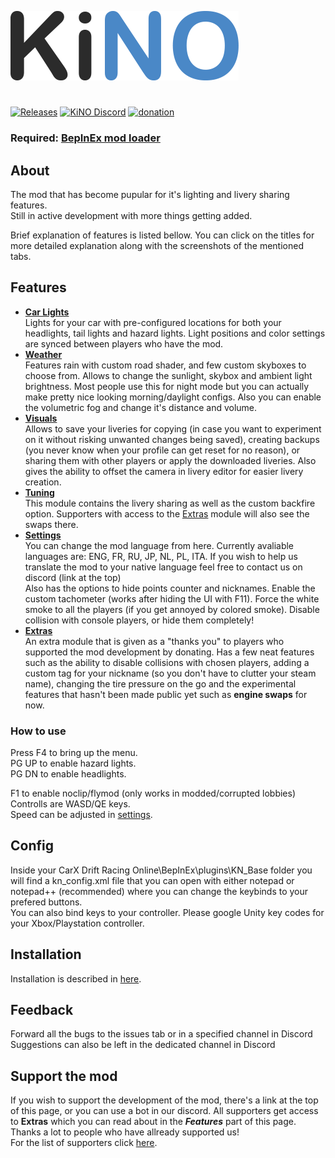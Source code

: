 ![LOGO](Images/logo.png)
#
[![Releases](https://img.shields.io/github/v/release/trbflxr/kino?include_prereleases&label=DOWNLOAD&style=for-the-badge)](https://github.com/trbflxr/kino/releases) 
[![KiNO Discord](https://img.shields.io/discord/716264804498538516?label=DISCORD&style=for-the-badge)](https://discord.gg/xvGMEEcEEp)
[![donation](https://img.shields.io/badge/paypal-donate-blue?style=for-the-badge&link=http://paypal.me/karinkirill)](https://forms.gle/Zq1ThXMmHnuUk5jg8)
### Required: [BepInEx mod loader](https://github.com/BepInEx/BepInEx/releases)
## About
 The mod that has become pupular for it's lighting and livery sharing features.  
 Still in active development with more things getting added.
 
 Brief explanation of features is listed bellow. You can click on the titles for more detailed explanation along with the screenshots of the mentioned tabs. 
## Features

* [**Car Lights**](https://github.com/trbflxr/kino/blob/master/Help/CarLights.md)  
Lights for your car with pre-configured locations for both your headlights, tail lights and hazard lights. Light positions and color settings are synced between players who have the mod.
* [**Weather**](https://github.com/trbflxr/kino/blob/master/Help/Weather.md)  
Features rain with custom road shader, and few custom skyboxes to choose from. Allows to change the sunlight, skybox and ambient light brightness. Most people use this for night mode but you can actually make pretty nice looking morning/daylight configs. Also you can enable the volumetric fog and change it's distance and volume.
* [**Visuals**](https://github.com/trbflxr/kino/blob/master/Help/Visuals.md)  
Allows to save your liveries for copying (in case you want to experiment on it without risking unwanted changes being saved), creating backups (you never know when your profile can get reset for no reason), or sharing them with other players or apply the downloaded liveries.
Also gives the ability to offset the camera in livery editor for easier livery creation.
* [**Tuning**](Help/Tuning.md)  
This module contains the livery sharing as well as the custom backfire option. Supporters with access to the [Extras](Help/Extras.md) module will also see the swaps there. 
* [**Settings**](https://github.com/trbflxr/kino/blob/master/Help/Settings.md)   
You can change the mod language from here. Currently avaliable languages are: ENG, FR, RU, JP, NL, PL, ITA. If you wish to help us translate the mod to your native language feel free to contact us on discord (link at the top)  
Also has the options to hide points counter and nicknames. Enable the custom tachometer (works after hiding the UI with F11). Force the white smoke to all the players (if you get annoyed by colored smoke). Disable collision with console players, or hide them completely!
* [**Extras**](https://github.com/trbflxr/kino/blob/master/Help/Extras.md)  
An extra module that is given as a "thanks you" to players who supported the mod development by donating. Has a few neat features such as the ability to disable collisions with chosen players, adding a custom tag for your nickname (so you don't have to clutter your steam name), changing the tire pressure on the go and the experimental features that hasn't been made public yet such as **engine swaps** for now.

### How to use
Press F4 to bring up the menu.  
PG UP to enable hazard lights.  
PG DN to enable headlights.

F1 to enable noclip/flymod (only works in modded/corrupted lobbies)
Controlls are WASD/QE keys.   
Speed can be adjusted in [settings](https://github.com/trbflxr/kino/blob/master/Help/Settings.md).

## Config
Inside your CarX Drift Racing Online\BepInEx\plugins\KN_Base folder you will find a kn_config.xml file that you can open with either notepad or notepad++ (recommended) where you can change the keybinds to your prefered buttons.  
You can also bind keys to your controller. Please google Unity key codes for your Xbox/Playstation controller.

## Installation
Installation is described in [here](INSTALL.md).

## Feedback
Forward all the bugs to the issues tab or in a specified channel in Discord  
Suggestions can also be left in the dedicated channel in Discord

## Support the mod
If you wish to support the development of the mod, there's a link at the top of this page, or you can use a bot in our discord. All supporters get access to **Extras** which you can read about in the ***Features*** part of this page.  
Thanks a lot to people who have allready supported us!  
For the list of supporters click [here](Supporters.md).